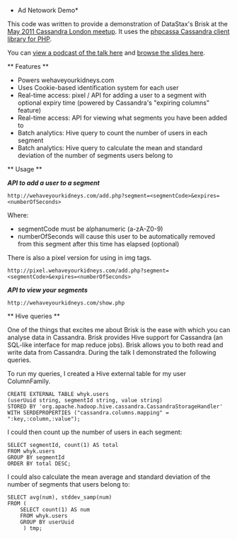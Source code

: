 * Ad Netowork Demo*

This code was written to provide a demonstration of DataStax's Brisk at the
[May 2011 Cassandra London meetup](http://www.meetup.com/Cassandra-London/events/16643691/).
It uses the [phpcassa Cassandra client library for PHP](https://github.com/thobbs/phpcassa).

You can [view a podcast of the talk here](http://skillsmatter.com/podcast/nosql/cassandra-may-meetup/js-1775 "Podcast on SkillsMatter website")
and [browse the slides here](http://www.slideshare.net/davegardnerisme/cassandra-hadoop-brisk).

** Features **

 - Powers wehaveyourkidneys.com
 - Uses Cookie-based identification system for each user
 - Real-time access: pixel / API for adding a user to a segment with
   optional expiry time (powered by Cassandra's "expiring columns" feature)
 - Real-time access: API for viewing what segments you have been added to
 - Batch analytics: Hive query to count the number of users in each segment
 - Batch analytics: Hive query to calculate the mean and standard deviation of
   the number of segments users belong to

** Usage **

***API to add a user to a segment***

    http://wehaveyourkidneys.com/add.php?segment=<segmentCode>&expires=<numberOfSeconds>

Where:
 - segmentCode must be alphanumeric (a-zA-Z0-9)
 - numberOfSeconds will cause this user to be automatically removed from this
   segment after this time has elapsed (optional)

There is also a pixel version for using in img tags.

    http://pixel.wehaveyourkidneys.com/add.php?segment=<segmentCode>&expires=<numberOfSeconds>

***API to view your segments***

    http://wehaveyourkidneys.com/show.php

** Hive queries **

One of the things that excites me about Brisk is the ease with which you can
analyse data in Cassandra. Brisk provides Hive support for Cassandra (an
SQL-like interface for map reduce jobs). Brisk allows you to both read and
write data from Cassandra. During the talk I demonstrated the following
queries.

To run my queries, I created a Hive external table for my user ColumnFamily.

    CREATE EXTERNAL TABLE whyk.users
    (userUuid string, segmentId string, value string)
    STORED BY 'org.apache.hadoop.hive.cassandra.CassandraStorageHandler'
    WITH SERDEPROPERTIES ("cassandra.columns.mapping" = ":key,:column,:value");

I could then count up the number of users in each segment:

    SELECT segmentId, count(1) AS total
    FROM whyk.users
    GROUP BY segmentId
    ORDER BY total DESC;

I could also calculate the mean average and standard deviation of the number
of segments that users belong to:

    SELECT avg(num), stddev_samp(num)
    FROM (
        SELECT count(1) AS num
        FROM whyk.users
        GROUP BY userUuid
         ) tmp;

